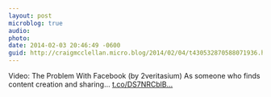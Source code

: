 ```yaml
---
layout: post
microblog: true
audio: 
photo: 
date: 2014-02-03 20:46:49 -0600
guid: http://craigmcclellan.micro.blog/2014/02/04/t430532870588071936.html
---
```

Video: The Problem With Facebook (by 2veritasium) As someone who finds content creation and sharing... [t.co/DS7NRCblB...](http://t.co/DS7NRCblBL)
